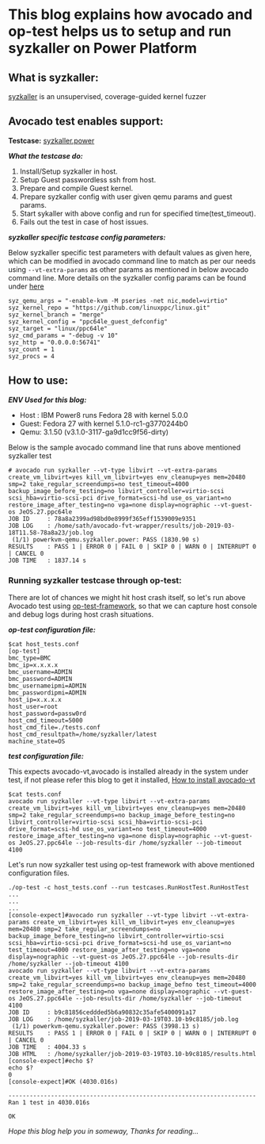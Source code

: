 # This blog explains how avocado and op-test helps us to setup and run syzkaller on Power Platform

## What is syzkaller:
[syzkaller](https://github.com/google/syzkaller) is an unsupervised, coverage-guided kernel fuzzer

## Avocado test enables support:

**Testcase:** [syzkaller.power](https://github.com/autotest/tp-qemu/commit/db186f3b38717bf299e48c0cd6110d9396aed375)

**_What the testcase do:_**

1. Install/Setup syzkaller in host.
2. Setup Guest passwordless ssh from host.
3. Prepare and compile Guest kernel.
4. Prepare syzkaller config with user given qemu params and guest params.
5. Start sykaller with above config and run for specified time(test_timeout).
6. Fails out the test in case of host issues.

**_syzkaller specific testcase config parameters:_**

Below syzkaller specific test parameters with default values as given here,
which can be modified in avocado command line to match as per our needs using
`--vt-extra-params` as other params as mentioned in below avocado command line.
More details on the syzkaller config params can be found under [here](https://github.com/google/syzkaller/blob/master/docs/configuration.md)

```
syz_qemu_args = "-enable-kvm -M pseries -net nic,model=virtio"
syz_kernel_repo = "https://github.com/linuxppc/linux.git"
syz_kernel_branch = "merge"
syz_kernel_config = "ppc64le_guest_defconfig"
syz_target = "linux/ppc64le"
syz_cmd_params = "-debug -v 10"
syz_http = "0.0.0.0:56741"
syz_count = 1
syz_procs = 4
```

## How to use:

**_ENV Used for this blog:_**

* Host : IBM Power8 runs Fedora 28 with kernel 5.0.0
* Guest: Fedora 27 with kernel 5.1.0-rc1-g3770244b0
* Qemu: 3.1.50 (v3.1.0-3117-ga9d1cc9f56-dirty)

Below is the sample avocado command line that runs above mentioned syzkaller test

```
# avocado run syzkaller --vt-type libvirt --vt-extra-params create_vm_libvirt=yes kill_vm_libvirt=yes env_cleanup=yes mem=20480 smp=2 take_regular_screendumps=no test_timeout=4000 backup_image_before_testing=no libvirt_controller=virtio-scsi scsi_hba=virtio-scsi-pci drive_format=scsi-hd use_os_variant=no restore_image_after_testing=no vga=none display=nographic --vt-guest-os JeOS.27.ppc64le
JOB ID     : 78a8a2399ad98bd0e8999f365eff1539009e9351
JOB LOG    : /home/sath/avocado-fvt-wrapper/results/job-2019-03-18T11.58-78a8a23/job.log
 (1/1) powerkvm-qemu.syzkaller.power: PASS (1830.90 s)
RESULTS    : PASS 1 | ERROR 0 | FAIL 0 | SKIP 0 | WARN 0 | INTERRUPT 0 | CANCEL 0
JOB TIME   : 1837.14 s
```

### Running syzkaller testcase through op-test:

There are lot of chances we might hit host crash itself, so let's run above Avocado test
using [op-test-framework](https://sathnaga86.com/2018/11/11/run-host-tests-using-op-test-framework.html),
so that we can capture host console and debug logs during host crash situations.

**_op-test configuration file:_**

```
$cat host_tests.conf
[op-test]
bmc_type=BMC
bmc_ip=x.x.x.x
bmc_username=ADMIN
bmc_password=ADMIN
bmc_usernameipmi=ADMIN
bmc_passwordipmi=ADMIN
host_ip=x.x.x.x
host_user=root
host_password=passw0rd
host_cmd_timeout=5000
host_cmd_file=./tests.conf
host_cmd_resultpath=/home/syzkaller/latest
machine_state=OS
```

**_test configuration file:_**

This expects avocado-vt,avocado is installed already in the system under test, if not please refer this blog to get it installed, [How to install avocado-vt](https://sathnaga86.com/2018/05/17/testing-kvm-through-libvirt-environment.html)

```
$cat tests.conf
avocado run syzkaller --vt-type libvirt --vt-extra-params create_vm_libvirt=yes kill_vm_libvirt=yes env_cleanup=yes mem=20480 smp=2 take_regular_screendumps=no backup_image_before_testing=no libvirt_controller=virtio-scsi scsi_hba=virtio-scsi-pci drive_format=scsi-hd use_os_variant=no test_timeout=4000 restore_image_after_testing=no vga=none display=nographic --vt-guest-os JeOS.27.ppc64le --job-results-dir /home/syzkaller --job-timeout 4100
```

Let's run now syzkaller test using op-test framework with above mentioned configuration files.

```
./op-test -c host_tests.conf --run testcases.RunHostTest.RunHostTest
...
...
...
[console-expect]#avocado run syzkaller --vt-type libvirt --vt-extra-params create_vm_libvirt=yes kill_vm_libvirt=yes env_cleanup=yes mem=20480 smp=2 take_regular_screendumps=no backup_image_before_testing=no libvirt_controller=virtio-scsi scsi_hba=virtio-scsi-pci drive_format=scsi-hd use_os_variant=no test_timeout=4000 restore_image_after_testing=no vga=none display=nographic --vt-guest-os JeOS.27.ppc64le --job-results-dir /home/syzkaller --job-timeout 4100
avocado run syzkaller --vt-type libvirt --vt-extra-params create_vm_libvirt=yes kill_vm_libvirt=yes env_cleanup=yes mem=20480 smp=2 take_regular_screendumps=no backup_image_befno test_timeout=4000 restore_image_after_testing=no vga=none display=nographic --vt-guest-os JeOS.27.ppc64le --job-results-dir /home/syzkaller --job-timeout 4100
JOB ID     : b9c81856ceddded5b6a90832c35afe5400091a17
JOB LOG    : /home/syzkaller/job-2019-03-19T03.10-b9c8185/job.log
 (1/1) powerkvm-qemu.syzkaller.power: PASS (3998.13 s)
RESULTS    : PASS 1 | ERROR 0 | FAIL 0 | SKIP 0 | WARN 0 | INTERRUPT 0 | CANCEL 0
JOB TIME   : 4004.33 s
JOB HTML   : /home/syzkaller/job-2019-03-19T03.10-b9c8185/results.html
[console-expect]#echo $?
echo $?
0
[console-expect]#OK (4030.016s)

----------------------------------------------------------------------
Ran 1 test in 4030.016s

OK
```

_Hope this blog help you in someway, Thanks for reading..._

<script src="https://utteranc.es/client.js"
        repo="sathnaga/sathnaga.github.io"
        issue-term="url"
        theme="github-light"
        crossorigin="anonymous"
        async>
</script>
